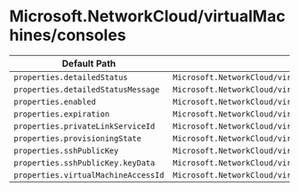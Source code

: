 # Microsoft.NetworkCloud/virtualMachines/consoles

| Default Path | Alias |
|---|---|
| `properties.detailedStatus` | `Microsoft.NetworkCloud/virtualMachines/consoles/detailedStatus` |
| `properties.detailedStatusMessage` | `Microsoft.NetworkCloud/virtualMachines/consoles/detailedStatusMessage` |
| `properties.enabled` | `Microsoft.NetworkCloud/virtualMachines/consoles/enabled` |
| `properties.expiration` | `Microsoft.NetworkCloud/virtualMachines/consoles/expiration` |
| `properties.privateLinkServiceId` | `Microsoft.NetworkCloud/virtualMachines/consoles/privateLinkServiceId` |
| `properties.provisioningState` | `Microsoft.NetworkCloud/virtualMachines/consoles/provisioningState` |
| `properties.sshPublicKey` | `Microsoft.NetworkCloud/virtualMachines/consoles/sshPublicKey` |
| `properties.sshPublicKey.keyData` | `Microsoft.NetworkCloud/virtualMachines/consoles/sshPublicKey.keyData` |
| `properties.virtualMachineAccessId` | `Microsoft.NetworkCloud/virtualMachines/consoles/virtualMachineAccessId` |

